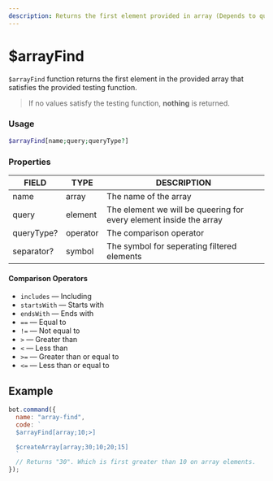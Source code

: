 ```yaml
---
description: Returns the first element provided in array (Depends to query type).
---
```


# $arrayFind

`$arrayFind` function returns the first element in the provided array that satisfies the provided testing function. 

> If no values satisfy the testing function, **nothing** is returned.

### Usage 

```php
$arrayFind[name;query;queryType?]
```

### Properties

| FIELD | TYPE | DESCRIPTION |
| ----- | ----- | ----- | 
| name | array | The name of the array | 
| query | element | The element we will be queering for every element inside the array |
| queryType? | operator | The comparison operator |
| separator? | symbol | The symbol for seperating filtered elements |

#### Comparison Operators

* `includes` — Including 
* `startsWith` — Starts with
* `endsWith` — Ends with
* `==` — Equal to 
* `!=` — Not equal to
* `>` — Greater than
* `<` — Less than
* `>=` — Greater than or equal to
* `<=` — Less than or equal to

## Example

```javascript
bot.command({
  name: "array-find", 
  code: `
  $arrayFind[array;10;>]

  $createArray[array;30;10;20;15]
  `
  // Returns "30". Which is first greater than 10 on array elements.
});
```
